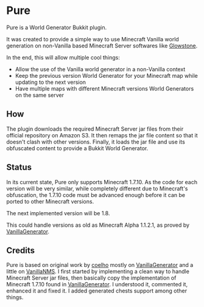 # Pure

Pure is a World Generator Bukkit plugin.

It was created to provide a simple way to use Minecraft Vanilla world generation on non-Vanilla
based Minecraft Server softwares like [Glowstone].

In the end, this will allow multiple cool things:
* Allow the use of the Vanilla world generator in a non-Vanilla context
* Keep the previous version World Generator for your Minecraft map while updating to the next version
* Have multiple maps with different Minecraft versions World Generators on the same server

## How

The plugin downloads the required Minecraft Server jar files from their official repository on Amazon S3.
It then remaps the jar file content so that it doesn't clash with other versions.
Finally, it loads the jar file and use its obfuscated content to provide a Bukkit World Generator.

## Status

In its current state, Pure only supports Minecraft 1.7.10.
As the code for each version will be very similar, while completely different due to Minecraft's obfuscation,
the 1.7.10 code must be advanced enough before it can be ported to other Minecraft versions.

The next implemented version will be 1.8.

This could handle versions as old as Minecraft Alpha 1.1.2.1, as proved by [VanillaGenerator].

## Credits

Pure is based on original work by [coelho] mostly on [VanillaGenerator] and a little on [VanillaNMS].
I first started by implementing a clean way to handle Minecraft Server jar files, then basically copy the
implementation of Minecraft 1.7.10 found in [VanillaGenerator]. I understood it, commented it, enhanced it and
fixed it. I added generated chests support among other things.

[Glowstone]: www.glowstone.net
[coelho]: github.com/coelho
[VanillaGenerator]: github.com/coelho/VanillaGenerator
[VanillaNMS]: github.com/coelho/VanillaGenerator
